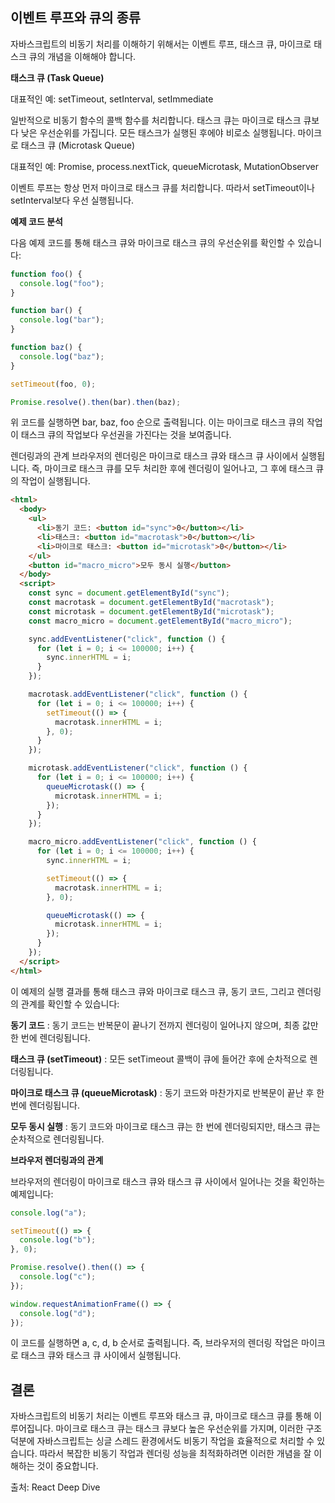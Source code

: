 ## 이벤트 루프와 큐의 종류

자바스크립트의 비동기 처리를 이해하기 위해서는 이벤트 루프, 태스크 큐, 마이크로 태스크 큐의 개념을 이해해야 합니다.

**태스크 큐 (Task Queue)**

대표적인 예: setTimeout, setInterval, setImmediate

일반적으로 비동기 함수의 콜백 함수를 처리합니다.
태스크 큐는 마이크로 태스크 큐보다 낮은 우선순위를 가집니다.
모든 태스크가 실행된 후에야 비로소 실행됩니다.
마이크로 태스크 큐 (Microtask Queue)

대표적인 예: Promise, process.nextTick, queueMicrotask, MutationObserver

이벤트 루프는 항상 먼저 마이크로 태스크 큐를 처리합니다.
따라서 setTimeout이나 setInterval보다 우선 실행됩니다.

**예제 코드 분석**

다음 예제 코드를 통해 태스크 큐와 마이크로 태스크 큐의 우선순위를 확인할 수 있습니다:

```jsx
function foo() {
  console.log("foo");
}

function bar() {
  console.log("bar");
}

function baz() {
  console.log("baz");
}

setTimeout(foo, 0);

Promise.resolve().then(bar).then(baz);
```

위 코드를 실행하면 bar, baz, foo 순으로 출력됩니다. 이는 마이크로 태스크 큐의 작업이 태스크 큐의 작업보다 우선권을 가진다는 것을 보여줍니다.

렌더링과의 관계
브라우저의 렌더링은 마이크로 태스크 큐와 태스크 큐 사이에서 실행됩니다. 즉, 마이크로 태스크 큐를 모두 처리한 후에 렌더링이 일어나고, 그 후에 태스크 큐의 작업이 실행됩니다.

```html
<html>
  <body>
    <ul>
      <li>동기 코드: <button id="sync">0</button></li>
      <li>태스크: <button id="macrotask">0</button></li>
      <li>마이크로 태스크: <button id="microtask">0</button></li>
    </ul>
    <button id="macro_micro">모두 동시 실행</button>
  </body>
  <script>
    const sync = document.getElementById("sync");
    const macrotask = document.getElementById("macrotask");
    const microtask = document.getElementById("microtask");
    const macro_micro = document.getElementById("macro_micro");

    sync.addEventListener("click", function () {
      for (let i = 0; i <= 100000; i++) {
        sync.innerHTML = i;
      }
    });

    macrotask.addEventListener("click", function () {
      for (let i = 0; i <= 100000; i++) {
        setTimeout(() => {
          macrotask.innerHTML = i;
        }, 0);
      }
    });

    microtask.addEventListener("click", function () {
      for (let i = 0; i <= 100000; i++) {
        queueMicrotask(() => {
          microtask.innerHTML = i;
        });
      }
    });

    macro_micro.addEventListener("click", function () {
      for (let i = 0; i <= 100000; i++) {
        sync.innerHTML = i;

        setTimeout(() => {
          macrotask.innerHTML = i;
        }, 0);

        queueMicrotask(() => {
          microtask.innerHTML = i;
        });
      }
    });
  </script>
</html>
```

이 예제의 실행 결과를 통해 태스크 큐와 마이크로 태스크 큐, 동기 코드, 그리고 렌더링의 관계를 확인할 수 있습니다:

**동기 코드** : 동기 코드는 반복문이 끝나기 전까지 렌더링이 일어나지 않으며, 최종 값만 한 번에 렌더링됩니다.

**태스크 큐 (setTimeout)** : 모든 setTimeout 콜백이 큐에 들어간 후에 순차적으로 렌더링됩니다.

**마이크로 태스크 큐 (queueMicrotask)** : 동기 코드와 마찬가지로 반복문이 끝난 후 한 번에 렌더링됩니다.

**모두 동시 실행** : 동기 코드와 마이크로 태스크 큐는 한 번에 렌더링되지만, 태스크 큐는 순차적으로 렌더링됩니다.

**브라우저 렌더링과의 관계**

브라우저의 렌더링이 마이크로 태스크 큐와 태스크 큐 사이에서 일어나는 것을 확인하는 예제입니다:

```jsx
console.log("a");

setTimeout(() => {
  console.log("b");
}, 0);

Promise.resolve().then(() => {
  console.log("c");
});

window.requestAnimationFrame(() => {
  console.log("d");
});
```

이 코드를 실행하면 a, c, d, b 순서로 출력됩니다. 즉, 브라우저의 렌더링 작업은 마이크로 태스크 큐와 태스크 큐 사이에서 실행됩니다.

## 결론

자바스크립트의 비동기 처리는 이벤트 루프와 태스크 큐, 마이크로 태스크 큐를 통해 이루어집니다. 마이크로 태스크 큐는 태스크 큐보다 높은 우선순위를 가지며, 이러한 구조 덕분에 자바스크립트는 싱글 스레드 환경에서도 비동기 작업을 효율적으로 처리할 수 있습니다. 따라서 복잡한 비동기 작업과 렌더링 성능을 최적화하려면 이러한 개념을 잘 이해하는 것이 중요합니다.

출처: React Deep Dive
